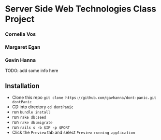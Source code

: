 Server Side Web Technologies Class Project
===

### Cornelia Vos
### Margaret Egan
### Gavin Hanna

TODO: add some info here

## Installation
* Clone this repo `git clone https://github.com/gavhanna/dont-panic.git dontPanic`
* CD into directory `cd dontPanic`
* run `bundle install`
* run `rake db:seed`
* run `rake db:migrate`
* run `rails s -b $IP -p $PORT`
* Click the `Preview` tab and select `Preview running application`